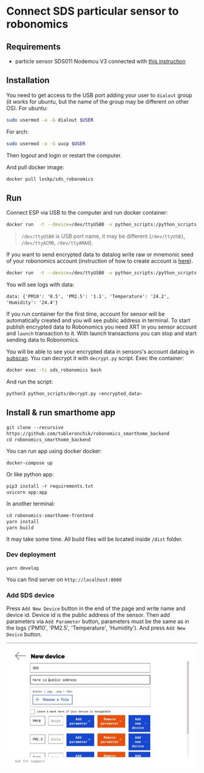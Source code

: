 # Connect SDS particular sensor to robonomics

## Requirements

- particle sensor SDS011 Nodemcu V3 connected with [this instruction](https://wiki.robonomics.network/docs/en/connect-sensor-to-robonomics/)

## Installation

You need to get access to the USB port adding your user to `dialout` group (it works for ubuntu, but the name of the group may be different on other OS).
For ubuntu:
```bash
sudo usermod -a -G dialout $USER
```
For arch:
```bash
sudo usermod -a -G uucp $USER
```
Then logout and login or restart the computer.

And pull docker image:
```bash
docker pull loskp/sds_robonomics
```

## Run

Connect ESP via USB to the computer and run docker container:
```bash
docker run  -t --device=/dev/ttyUSB0 -v python_scripts:/python_scripts --name sds_robonomics loskp/sds_robonomics
```
> `/dev/ttyUSB0` is USB port name, it may be different (`/dev/ttyUSB1`, `/dev/ttyACM0`, `/dev/ttyAMA0`).

If you want to send encrypted data to datalog write raw or mnemonic seed of your robonomics account (instruction of how to create account is [here](https://wiki.robonomics.network/docs/en/create-account-in-dapp/)).
```bash
docker run  -t --device=/dev/ttyUSB0 -v python_scripts:/python_scripts -e USER_SEED='<user_seed>' --name sds_robonomics loskp/sds_robonomics
```
You will see logs with data:
```
data: {'PM10': '0.5', 'PM2.5': '1.1', 'Temperature': '24.2', 'Humidity': '24.4'}
```
If you run container for the first time, account for sensor will be automatically created and you will see public address in terminal. To start publish encrypted data to Robonomics you need XRT in you sensor account and `launch` transaction to it. With launch transactions you can stop and start sending data to Robonomics.

You will be able to see your encrypted data in sensors's account datalog in [subscan](https://robonomics.subscan.io/). You can decrypt it with `decrypt.py` script. Exec the container:
```bash
docker exec -ti sds_robonomics bash
```
And run the script:
```bash
python3 python_scripts/decrypt.py <encrypted_data>
```
## Install & run smarthome app
```
git clone --recursive https://github.com/tubleronchik/robonomics_smarthome_backend
cd robonomics_smarthome_backend
```

You can run app using docker docker:
```
docker-compose up 
```
Or like python app:
```
pip3 install -r requirements.txt
uvicorn app:app
```
In another terminal:
```
cd robonomics-smarthome-frontend
yarn install
yarn build
```
It may take some time.
All build files will be located inside `/dist` folder.
### Dev deployment
```
yarn develop
```
You can find server on `http://localhost:8080`

### Add SDS device

Press `Add New Device` button in the end of the page and write name and device id. Device id is the public address of the sensor. Then add parameters via `Add Parameter` button, parameters must be the same as in the logs ('PM10', 'PM2.5', 'Temperature', 'Humidity'). And press `Add New Device` button.

 ![dapp](../media/dapp.jpg)
